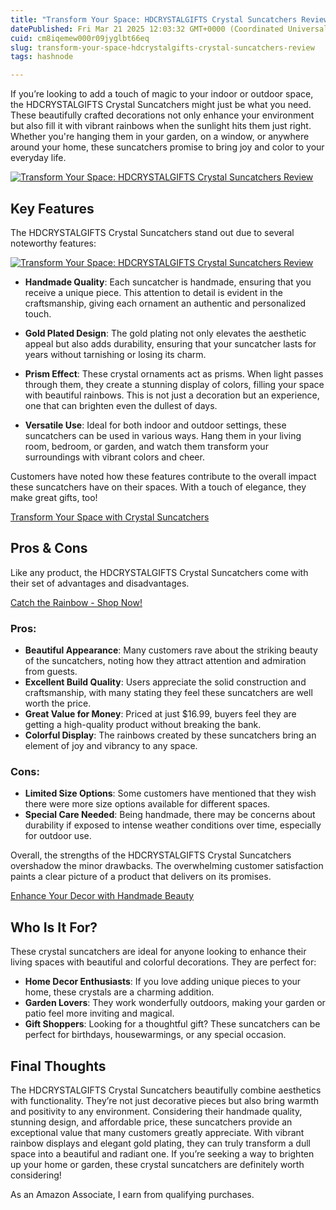 ```yaml
---
title: "Transform Your Space: HDCRYSTALGIFTS Crystal Suncatchers Review"
datePublished: Fri Mar 21 2025 12:03:32 GMT+0000 (Coordinated Universal Time)
cuid: cm8iqemew000r09jyglbt66eq
slug: transform-your-space-hdcrystalgifts-crystal-suncatchers-review
tags: hashnode

---
```


<p>If you’re looking to add a touch of magic to your indoor or outdoor space, the HDCRYSTALGIFTS Crystal Suncatchers might just be what you need. These beautifully crafted decorations not only enhance your environment but also fill it with vibrant rainbows when the sunlight hits them just right. Whether you're hanging them in your garden, on a window, or anywhere around your home, these suncatchers promise to bring joy and color to your everyday life.</p>
<a href='https://www.amazon.com/dp/B09HT62WR4?tag=myreviews0fcb-20' target='_blank' rel='nofollow'>
<img src='https://m.media-amazon.com/images/I/81qz0A+d76L._AC_SL1500_.jpg' alt='Transform Your Space: HDCRYSTALGIFTS Crystal Suncatchers Review' style='display: block; margin: auto; max-width: 100%; height: auto;'>
</a>
<h2>Key Features</h2>
<p>The HDCRYSTALGIFTS Crystal Suncatchers stand out due to several noteworthy features:</p>
<a href='https://www.amazon.com/dp/B09HT62WR4?tag=myreviews0fcb-20' target='_blank' rel='nofollow'>
<img src='https://m.media-amazon.com/images/I/91FzylXvyYL._AC_SL1500_.jpg' alt='Transform Your Space: HDCRYSTALGIFTS Crystal Suncatchers Review' style='display: block; margin: auto; max-width: 100%; height: auto;'>
</a>
<ul>
<li>
<p><strong>Handmade Quality</strong>: Each suncatcher is handmade, ensuring that you receive a unique piece. This attention to detail is evident in the craftsmanship, giving each ornament an authentic and personalized touch.</p>
</li>
<li>
<p><strong>Gold Plated Design</strong>: The gold plating not only elevates the aesthetic appeal but also adds durability, ensuring that your suncatcher lasts for years without tarnishing or losing its charm.</p>
</li>
<li>
<p><strong>Prism Effect</strong>: These crystal ornaments act as prisms. When light passes through them, they create a stunning display of colors, filling your space with beautiful rainbows. This is not just a decoration but an experience, one that can brighten even the dullest of days.</p>
</li>
<li>
<p><strong>Versatile Use</strong>: Ideal for both indoor and outdoor settings, these suncatchers can be used in various ways. Hang them in your living room, bedroom, or garden, and watch them transform your surroundings with vibrant colors and cheer.</p>
</li>
</ul>
<p>Customers have noted how these features contribute to the overall impact these suncatchers have on their spaces. With a touch of elegance, they make great gifts, too!</p>
<p><a href='https://www.amazon.com/dp/B09HT62WR4?tag=myreviews0fcb-20' target='_blank' rel='nofollow'>Transform Your Space with Crystal Suncatchers</a></p>
<h2>Pros &amp; Cons</h2>
<p>Like any product, the HDCRYSTALGIFTS Crystal Suncatchers come with their set of advantages and disadvantages.</p>
<p><a href='https://www.amazon.com/dp/B09HT62WR4?tag=myreviews0fcb-20' target='_blank' rel='nofollow'>Catch the Rainbow - Shop Now!</a></p>
<h3>Pros:</h3>
<ul>
<li><strong>Beautiful Appearance</strong>: Many customers rave about the striking beauty of the suncatchers, noting how they attract attention and admiration from guests.</li>
<li><strong>Excellent Build Quality</strong>: Users appreciate the solid construction and craftsmanship, with many stating they feel these suncatchers are well worth the price.</li>
<li><strong>Great Value for Money</strong>: Priced at just $16.99, buyers feel they are getting a high-quality product without breaking the bank.</li>
<li><strong>Colorful Display</strong>: The rainbows created by these suncatchers bring an element of joy and vibrancy to any space.</li>
</ul>
<h3>Cons:</h3>
<ul>
<li><strong>Limited Size Options</strong>: Some customers have mentioned that they wish there were more size options available for different spaces.</li>
<li><strong>Special Care Needed</strong>: Being handmade, there may be concerns about durability if exposed to intense weather conditions over time, especially for outdoor use.</li>
</ul>
<p>Overall, the strengths of the HDCRYSTALGIFTS Crystal Suncatchers overshadow the minor drawbacks. The overwhelming customer satisfaction paints a clear picture of a product that delivers on its promises.</p>
<p><a href='https://www.amazon.com/dp/B09HT62WR4?tag=myreviews0fcb-20' target='_blank' rel='nofollow'>Enhance Your Decor with Handmade Beauty</a></p>
<h2>Who Is It For?</h2>
<p>These crystal suncatchers are ideal for anyone looking to enhance their living spaces with beautiful and colorful decorations. They are perfect for:</p>
<ul>
<li><strong>Home Decor Enthusiasts</strong>: If you love adding unique pieces to your home, these crystals are a charming addition.</li>
<li><strong>Garden Lovers</strong>: They work wonderfully outdoors, making your garden or patio feel more inviting and magical.</li>
<li><strong>Gift Shoppers</strong>: Looking for a thoughtful gift? These suncatchers can be perfect for birthdays, housewarmings, or any special occasion.</li>
</ul>
<h2>Final Thoughts</h2>
<p>The HDCRYSTALGIFTS Crystal Suncatchers beautifully combine aesthetics with functionality. They’re not just decorative pieces but also bring warmth and positivity to any environment. Considering their handmade quality, stunning design, and affordable price, these suncatchers provide an exceptional value that many customers greatly appreciate. With vibrant rainbow displays and elegant gold plating, they can truly transform a dull space into a beautiful and radiant one. If you’re seeking a way to brighten up your home or garden, these crystal suncatchers are definitely worth considering!</p>
<p>As an Amazon Associate, I earn from qualifying purchases.</p>